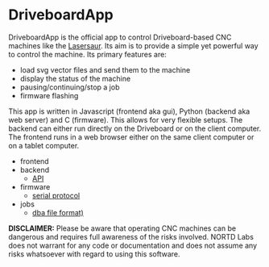 
DriveboardApp
=============

DriveboardApp is the official app to control Driveboard-based CNC machines like the [Lasersaur](http://lasersaur.com). Its aim is to provide a simple yet powerful way to control the machine. Its primary features are:

- load svg vector files and send them to the machine
- display the status of the machine
- pausing/continuing/stop a job
- firmware flashing

This app is written in Javascript (frontend aka gui), Python (backend aka web server) and C (firmware). This allows for very flexible setups. The backend can either run directly on the Driveboard or on the client computer. The frontend runs in a web browser either on the same client computer or on a tablet computer.

- frontend
- backend
  - [API](docs/api.md)
- firmware
  - [serial protocol](docs/protocol.md)
- jobs
  - [dba file format)](docs/dba.md)

**DISCLAIMER:** Please be aware that operating CNC machines can be dangerous and requires full awareness of the risks involved. NORTD Labs does not warrant for any code or documentation and does not assume any risks whatsoever with regard to using this software.
